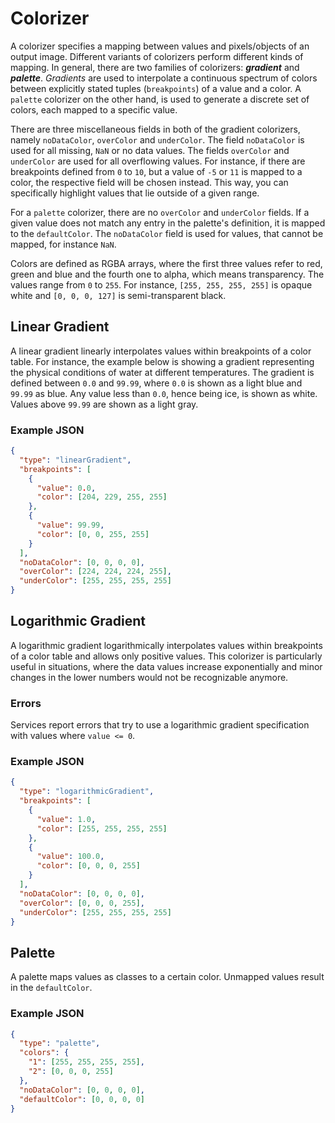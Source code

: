 # Colorizer

A colorizer specifies a mapping between values and pixels/objects of an output image.
Different variants of colorizers perform different kinds of mapping.
In general, there are two families of colorizers: **_gradient_** and **_palette_**.
_Gradients_ are used to interpolate a continuous spectrum of colors between explicitly stated tuples (`breakpoints`) of a value and a color.
A `palette` colorizer on the other hand, is used to generate a discrete set of colors, each mapped to a specific value.

There are three miscellaneous fields in both of the gradient colorizers, namely `noDataColor`, `overColor` and `underColor`.
The field `noDataColor` is used for all missing, `NaN` or no data values.
The fields `overColor` and `underColor` are used for all overflowing values.
For instance, if there are breakpoints defined from `0` to `10`, but a value of `-5` or `11` is mapped to a color, the respective field will be chosen instead.
This way, you can specifically highlight values that lie outside of a given range.

For a `palette` colorizer, there are no `overColor` and `underColor` fields.
If a given value does not match any entry in the palette's definition, it is mapped to the `defaultColor`.
The `noDataColor` field is used for values, that cannot be mapped, for instance `NaN`.

Colors are defined as RGBA arrays, where the first three values refer to red, green and blue and the fourth one to alpha, which means transparency.
The values range from `0` to `255`.
For instance, `[255, 255, 255, 255]` is opaque white and `[0, 0, 0, 127]` is semi-transparent black.

## Linear Gradient

A linear gradient linearly interpolates values within breakpoints of a color table.
For instance, the example below is showing a gradient representing the physical conditions of water at different temperatures.
The gradient is defined between `0.0` and `99.99`, where `0.0` is shown as a light blue and `99.99` as blue.
Any value less than `0.0`, hence being ice, is shown as white.
Values above `99.99` are shown as a light gray.

### Example JSON

```json
{
  "type": "linearGradient",
  "breakpoints": [
    {
      "value": 0.0,
      "color": [204, 229, 255, 255]
    },
    {
      "value": 99.99,
      "color": [0, 0, 255, 255]
    }
  ],
  "noDataColor": [0, 0, 0, 0],
  "overColor": [224, 224, 224, 255],
  "underColor": [255, 255, 255, 255]
}
```

## Logarithmic Gradient

A logarithmic gradient logarithmically interpolates values within breakpoints of a color table and allows only positive values.
This colorizer is particularly useful in situations,
where the data values increase exponentially and minor changes in the lower numbers would not be recognizable anymore.

### Errors

Services report errors that try to use a logarithmic gradient specification with values where `value <= 0`.

### Example JSON

```json
{
  "type": "logarithmicGradient",
  "breakpoints": [
    {
      "value": 1.0,
      "color": [255, 255, 255, 255]
    },
    {
      "value": 100.0,
      "color": [0, 0, 0, 255]
    }
  ],
  "noDataColor": [0, 0, 0, 0],
  "overColor": [0, 0, 0, 255],
  "underColor": [255, 255, 255, 255]
}
```

## Palette

A palette maps values as classes to a certain color.
Unmapped values result in the `defaultColor`.

### Example JSON

```json
{
  "type": "palette",
  "colors": {
    "1": [255, 255, 255, 255],
    "2": [0, 0, 0, 255]
  },
  "noDataColor": [0, 0, 0, 0],
  "defaultColor": [0, 0, 0, 0]
}
```
